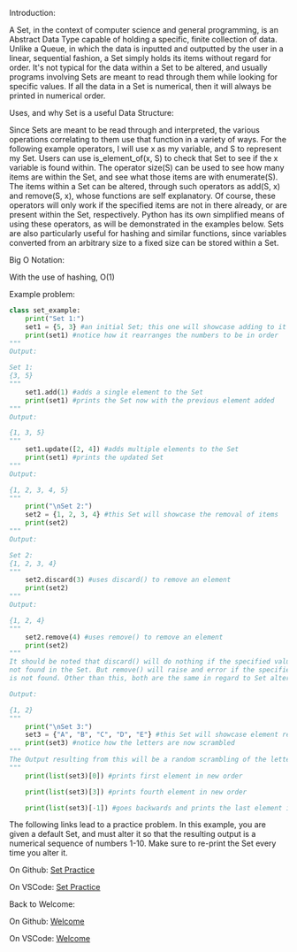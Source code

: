 Introduction:

A Set, in the context of computer science and general programming, is an Abstract Data Type capable of holding a specific, finite collection of data. Unlike a Queue, in which the data is inputted and outputted by the user in a linear, sequential fashion, a Set simply holds its items without regard for order. It's not typical for the data within a Set to be altered, and usually programs involving Sets are meant to read through them while looking for specific values. If all the data in a Set is numerical, then it will always be printed in numerical order.

Uses, and why Set is a useful Data Structure:

Since Sets are meant to be read through and interpreted, the various operations correlating to them use that function in a variety of ways. For the following example operators, I will use x as my variable, and S to represent my Set. Users can use is_element_of(x, S) to check that Set to see if the x variable is found within. The operator size(S) can be used to see how many items are within the Set, and see what those items are with enumerate(S). The items within a Set can be altered, through such operators as add(S, x) and remove(S, x), whose functions are self explanatory. Of course, these operators will only work if the specified items are not in there already, or are present within the Set, respectively. Python has its own simplified means of using these operators, as will be demonstrated in the examples below. Sets are also particularly useful for hashing and similar functions, since variables converted from an arbitrary size to a fixed size can be stored within a Set.

Big O Notation:

With the use of hashing, O(1)

Example problem:
```python
class set_example:
    print("Set 1:")
    set1 = {5, 3} #an initial Set; this one will showcase adding to it
    print(set1) #notice how it rearranges the numbers to be in order
"""
Output:

Set 1:
{3, 5}
"""
    set1.add(1) #adds a single element to the Set
    print(set1) #prints the Set now with the previous element added
"""
Output:

{1, 3, 5}
"""
    set1.update([2, 4]) #adds multiple elements to the Set
    print(set1) #prints the updated Set
"""
Output:

{1, 2, 3, 4, 5}
"""
    print("\nSet 2:")
    set2 = {1, 2, 3, 4} #this Set will showcase the removal of items
    print(set2)
"""
Output:

Set 2:
{1, 2, 3, 4}
"""
    set2.discard(3) #uses discard() to remove an element
    print(set2)
"""
Output:

{1, 2, 4}
"""
    set2.remove(4) #uses remove() to remove an element
    print(set2)
"""
It should be noted that discard() will do nothing if the specified value is
not found in the Set. But remove() will raise and error if the specified value
is not found. Other than this, both are the same in regard to Set alteration.

Output:

{1, 2}
"""
    print("\nSet 3:")
    set3 = {"A", "B", "C", "D", "E"} #this Set will showcase element retrieval
    print(set3) #notice how the letters are now scrambled
"""
The Output resulting from this will be a random scrambling of the letters in the Set. The following print statements, however, should be consistent with the comments written next to them, regardless of what order the Set prints itself with.
"""
    print(list(set3)[0]) #prints first element in new order

    print(list(set3)[3]) #prints fourth element in new order

    print(list(set3)[-1]) #goes backwards and prints the last element in the new order

```
The following links lead to a practice problem. In this example, you are given a default Set, and must alter it so that the resulting output is a numerical sequence of numbers 1-10. Make sure to re-print the Set every time you alter it.

On Github:
[Set Practice](https://github.com/JoshuaCapron64/cse212-final-project/blob/main/set_tutorial.py)

On VSCode:
[Set Practice](set_tutorial.py)

Back to Welcome:

On Github:
[Welcome](https://github.com/JoshuaCapron64/cse212-final-project/blob/main/welcome.md)

On VSCode:
[Welcome](welcome.md)